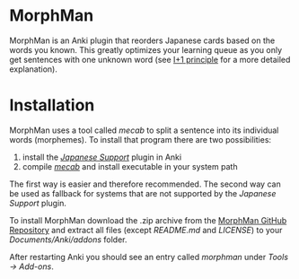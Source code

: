 # MorphMan
MorphMan is an Anki plugin that reorders Japanese cards based on the words you known. This
greatly optimizes your learning queue as you only get sentences with one unknown word (see
[I+1 principle](http://rtkwiki.koohii.com/wiki/I%2B1) for a more detailed explanation).

# Installation
MorphMan uses a tool called *mecab* to split a sentence into its individual words (morphemes).
To install that program there are two possibilities:

1. install the *[Japanese Support](https://ankiweb.net/shared/info/3918629684)* plugin in Anki
2. compile *[mecab](https://taku910.github.io/mecab/)* and install executable in your system path

The first way is easier and therefore recommended. The second way can be used as fallback for
systems that are not supported by the *Japanese Support* plugin.

To install MorphMan download the .zip archive from the [MorphMan GitHub Repository](https://github.com/ChangSpivey/MorphMan)
and extract all files (except *README.md* and *LICENSE*) to your *Documents/Anki/addons* folder.

After restarting Anki you should see an entry called *morphman* under *Tools -> Add-ons*.
